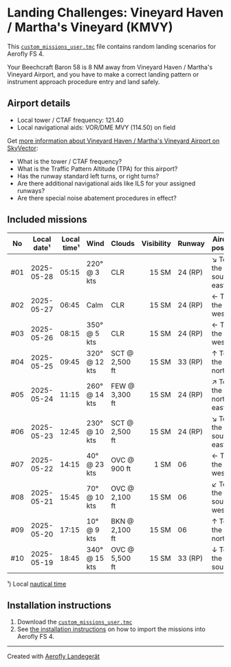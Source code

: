 # Landing Challenges: Vineyard Haven / Martha's Vineyard (KMVY)

This [`custom_missions_user.tmc`](missions/custom_missions_user.tmc) file contains random landing scenarios for Aerofly FS 4.

Your Beechcraft Baron 58 is 8 NM away from Vineyard Haven / Martha's Vineyard Airport, and you have to make a correct landing pattern or instrument approach procedure entry and land safely.

## Airport details

- Local tower / CTAF frequency: 121.40
- Local navigational aids: VOR/DME MVY (114.50) on field

Get [more information about Vineyard Haven / Martha's Vineyard Airport on SkyVector](https://skyvector.com/airport/KMVY):

- What is the tower / CTAF frequency?
- What is the Traffic Pattern Altitude (TPA) for this airport?
- Has the runway standard left turns, or right turns?
- Are there additional navigational aids like ILS for your assigned runways?
- Are there special noise abatement procedures in effect?

## Included missions

| No  | Local date¹ | Local time¹ | Wind          | Clouds         | Visibility | Runway  | Aircraft position   |
| :-: | ----------- | ----------: | ------------- | -------------- | ---------: | ------- | ------------------- |
| #01 | 2025-05-28  |       05:15 | 220° @ 3 kts  | CLR            |      15 SM | 24 (RP) | ↘ To the south-east |
| #02 | 2025-05-27  |       06:45 | Calm          | CLR            |      15 SM | 24 (RP) | ← To the west       |
| #03 | 2025-05-26  |       08:15 | 350° @ 5 kts  | CLR            |      15 SM | 24 (RP) | ← To the west       |
| #04 | 2025-05-25  |       09:45 | 320° @ 12 kts | SCT @ 2,500 ft |      15 SM | 33 (RP) | ↑ To the north      |
| #05 | 2025-05-24  |       11:15 | 260° @ 14 kts | FEW @ 3,300 ft |      15 SM | 24 (RP) | ↗ To the north-east |
| #06 | 2025-05-23  |       12:45 | 230° @ 10 kts | SCT @ 2,500 ft |      15 SM | 24 (RP) | ↘ To the south-east |
| #07 | 2025-05-22  |       14:15 | 40° @ 23 kts  | OVC @ 900 ft   |       1 SM | 06      | ← To the west       |
| #08 | 2025-05-21  |       15:45 | 70° @ 10 kts  | OVC @ 2,100 ft |      15 SM | 06      | ↙ To the south-west |
| #09 | 2025-05-20  |       17:15 | 10° @ 9 kts   | BKN @ 2,100 ft |      15 SM | 06      | ↑ To the north      |
| #10 | 2025-05-19  |       18:45 | 340° @ 15 kts | OVC @ 5,500 ft |      15 SM | 33 (RP) | ↓ To the south      |

¹) Local [nautical time](https://en.wikipedia.org/wiki/Nautical_time)

## Installation instructions

1. Download the [`custom_missions_user.tmc`](missions/custom_missions_user.tmc)
2. See [the installation instructions](https://fboes.github.io/aerofly-missions/docs/generic-installation.html) on how to import the missions into Aerofly FS 4.

---

Created with [Aerofly Landegerät](https://github.com/fboes/aerofly-patterns)
